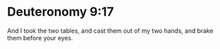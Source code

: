# Deuteronomy 9:17

And I took the two tables, and cast them out of my two hands, and brake them before your eyes.
